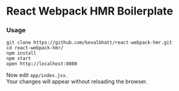 React Webpack HMR Boilerplate
=====================

### Usage

```
git clone https://github.com/kevalbhatt/react-webpack-hmr.git
cd react-webpack-hmr/
npm install
npm start
open http://localhost:8080
```

Now edit `app/index.jsx`.  
Your changes will appear without reloading the browser.
